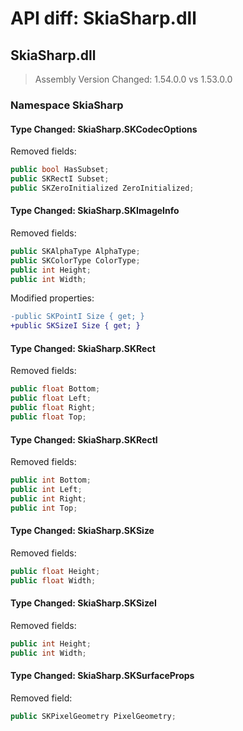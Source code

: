 # API diff: SkiaSharp.dll

## SkiaSharp.dll

> Assembly Version Changed: 1.54.0.0 vs 1.53.0.0

### Namespace SkiaSharp

#### Type Changed: SkiaSharp.SKCodecOptions

Removed fields:

```csharp
public bool HasSubset;
public SKRectI Subset;
public SKZeroInitialized ZeroInitialized;
```


#### Type Changed: SkiaSharp.SKImageInfo

Removed fields:

```csharp
public SKAlphaType AlphaType;
public SKColorType ColorType;
public int Height;
public int Width;
```

Modified properties:

```diff
-public SKPointI Size { get; }
+public SKSizeI Size { get; }
```


#### Type Changed: SkiaSharp.SKRect

Removed fields:

```csharp
public float Bottom;
public float Left;
public float Right;
public float Top;
```


#### Type Changed: SkiaSharp.SKRectI

Removed fields:

```csharp
public int Bottom;
public int Left;
public int Right;
public int Top;
```


#### Type Changed: SkiaSharp.SKSize

Removed fields:

```csharp
public float Height;
public float Width;
```


#### Type Changed: SkiaSharp.SKSizeI

Removed fields:

```csharp
public int Height;
public int Width;
```


#### Type Changed: SkiaSharp.SKSurfaceProps

Removed field:

```csharp
public SKPixelGeometry PixelGeometry;
```




